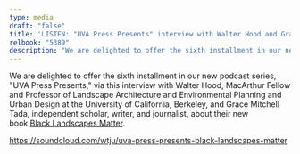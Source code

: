 ```yaml
---
type: media
draft: "false"
title: 'LISTEN: "UVA Press Presents" interview with Walter Hood and Grace Mitchell Tada on Black Landscapes Matter'
relbook: "5389"
description: "We are delighted to offer the sixth installment in our new podcast series, 'UVA Press Presents,' via this interview with Walter Hood and Grace Mitchell Tada about their new book [Black Landscapes Matter](https://www.upress.virginia.edu/title/5389)"
---
```

We are delighted to offer the sixth installment in our new podcast series, "UVA Press Presents," via this interview with Walter Hood, MacArthur Fellow and Professor of Landscape Architecture and Environmental Planning and Urban Design at the University of California, Berkeley, and Grace Mitchell Tada, independent scholar, writer, and journalist, about their new book [Black Landscapes Matter](https://www.upress.virginia.edu/title/5389).



https://soundcloud.com/wtju/uva-press-presents-black-landscapes-matter